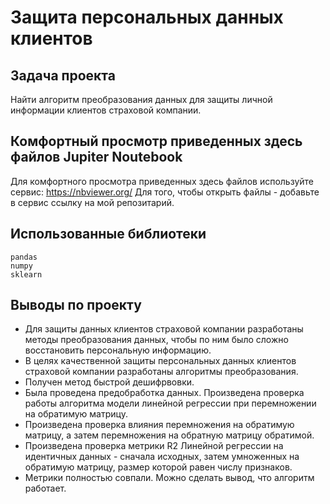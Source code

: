 # Защита персональных данных клиентов

##  Задача проекта 
Найти алгоритм преобразования данных для защиты личной информации клиентов страховой компании.

## Комфортный просмотр приведенных здесь файлов Jupiter Noutebook 

Для комфортного просмотра приведенных здесь файлов используйте сервис:
https://nbviewer.org/ 
Для того, чтобы открыть файлы - добавьте в сервис ссылку на мой репозитарий.

## Использованные библиотеки

```
pandas
numpy
sklearn
```

## Выводы по проекту

- Для защиты данных клиентов страховой компании разработаны методы преобразования данных, чтобы по ним было сложно восстановить персональную информацию. 
- В целях качественной защиты персональных данных клиентов страховой компании разработаны алгоритмы преобразования.
- Получен  метод быстрой дешифрвовки.
- Была проведена предобработка данных. Произведена проверка работы алгоритма модели линейной регрессии при перемножении на обратимую матрицу.
- Произведена проверка влияния перемножения на обратимую матрицу, а затем перемножения на обратную матрицу обратимой. 
- Произведена проверка метрики R2 Линейной регрессии на идентичных данных - сначала исходных, затем умноженных на обратимую матрицу, размер которой равен числу признаков.
- Метрики полностью совпали. Можно сделать вывод, что алгоритм работает.
